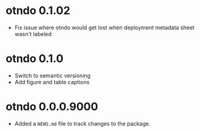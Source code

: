 # otndo 0.1.02

* Fix issue where otndo would get lost when deployment metadata sheet wasn't labeled

# otndo 0.1.0

* Switch to semantic versioning
* Add figure and table captions

# otndo 0.0.0.9000

* Added a `NEWS.md` file to track changes to the package.
